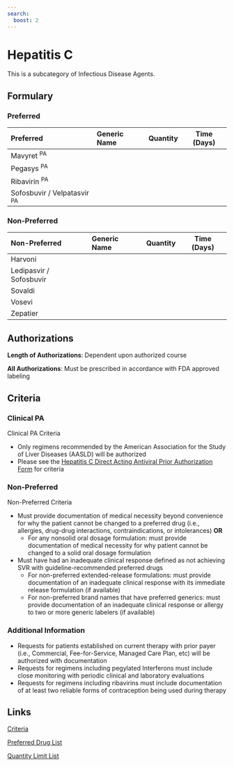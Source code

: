 ```yaml
---
search:
  boost: 2 
---
```


# Hepatitis C

This is a subcategory of Infectious Disease Agents.

## Formulary

### Preferred

| Preferred                              | Generic Name | Quantity | Time (Days) |
| :------------------------------------- | :----------- | :------: | :---------: |
| Mavyret <sup>PA</sup>                  |              |          |             |
| Pegasys <sup>PA</sup>                  |              |          |             |
| Ribavirin <sup>PA</sup>                |              |          |             |
| Sofosbuvir / Velpatasvir <sup>PA</sup> |              |          |             |

### Non-Preferred

| Non-Preferred           | Generic Name | Quantity | Time (Days) |
| :---------------------- | :----------- | :------: | :---------: |
| Harvoni                 |              |          |             |
| Ledipasvir / Sofosbuvir |              |          |             |
| Sovaldi                 |              |          |             |
| Vosevi                  |              |          |             |
| Zepatier                |              |          |             |

## Authorizations

**Length of Authorizations**: Dependent upon authorized course

**All Authorizations**: Must be prescribed in accordance with FDA approved labeling

## Criteria

### Clinical PA

Clinical PA Criteria

- Only regimens recommended by the American Association for the Study of Liver Diseases (AASLD) will be authorized
- Please see the [Hepatitis C Direct Acting Antiviral Prior Authorization Form](https://pharmacy.medicaid.ohio.gov/sites/default/files/HepC_PA_Form_20211119.pdf#overlay-context=prior-authorization) for criteria 

### Non-Preferred

Non-Preferred Criteria

- Must provide documentation of medical necessity beyond convenience for why the patient cannot be changed to a preferred drug (i.e., allergies, drug-drug interactions, contraindications, or intolerances) **OR**
    - For any nonsolid oral dosage formulation: must provide documentation of medical necessity for why patient cannot be changed to a solid oral dosage formulation
- Must have had an inadequate clinical response defined as not achieving SVR with guideline-recommended preferred drugs
    - For non-preferred extended-release formulations: must provide documentation of an inadequate clinical response with its immediate release formulation (if available)
    - For non-preferred brand names that have preferred generics: must provide documentation of an inadequate clinical response or allergy to two or more generic labelers (if available)

### Additional Information

- Requests for patients established on current therapy with prior payer (i.e., Commercial, Fee-for-Service, Managed Care Plan, etc) will be authorized with documentation
- Requests for regimens including pegylated Interferons must include close monitoring with periodic clinical and laboratory evaluations
- Requests for regimens including ribavirins must include documentation of at least two reliable forms of contraception being used during therapy

## Links

[Criteria](https://pharmacy.medicaid.ohio.gov/sites/default/files/20230401_UPDL_Criteria%20_APPROVED.pdf#page=82)

[Preferred Drug List](https://pharmacy.medicaid.ohio.gov/sites/default/files/20230401_UPDL_v7_Approved.pdf#page=27)

[Quantity Limit List](https://pharmacy.medicaid.ohio.gov/sites/default/files/20230101_Ohio_Medicaid_Quantity_Document_APPROVED.pdf)
